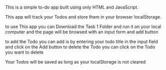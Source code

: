 This is a simple to-do app built using only HTML and JavaScript.

This app will track your Todos and store them in your browser localStorage.

to use This app you can Download the Task 1 Folder and run it on your local computer
and the page will be browsed with an input form and add button

to add the Todo you can add is by entering your todo title in the input field and click on the Add button
to delete the Todo you can click on the Todo you want to delete

Your Todos will be saved as long as your localStorage is not cleared
